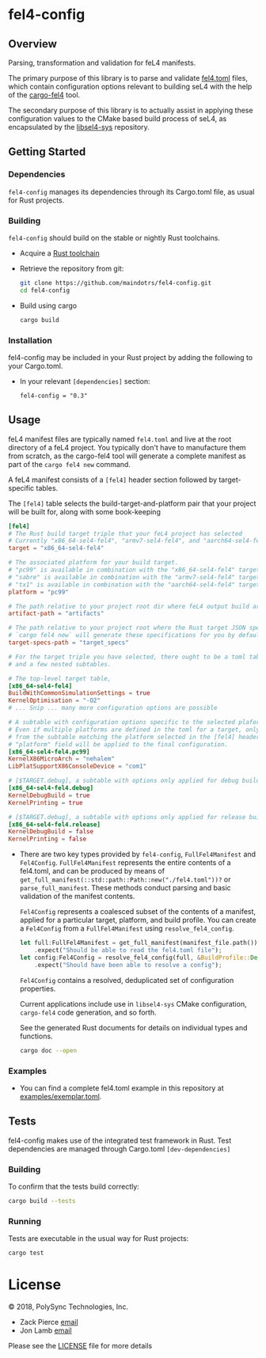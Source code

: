 # fel4-config

## Overview

Parsing, transformation and validation for feL4 manifests.

The primary purpose of this library is to parse and validate [fel4.toml](examples/exemplar.toml)
files, which contain configuration options relevant to building seL4
with the help of the [cargo-fel4](https://github.com/maindotrs/cargo-fel4) tool.

The secondary purpose of this library is to actually assist in applying these
configuration values to the CMake based build process of seL4, as encapsulated
by the [libsel4-sys](https://github.com/maindotrs/libsel4-sys) repository.

## Getting Started

### Dependencies

`fel4-config` manages its dependencies through its Cargo.toml file, as usual for Rust projects.

### Building

`fel4-config` should build on the stable or nightly Rust toolchains.

* Acquire a [Rust toolchain](https://rustup.rs/)
* Retrieve the repository from git:
  
  ```bash
  git clone https://github.com/maindotrs/fel4-config.git
  cd fel4-config
  ```
* Build using cargo
  
  ```bash
  cargo build
  ```

### Installation

fel4-config may be included in your Rust project by adding the following
to your Cargo.toml.

* In your relevant `[dependencies]` section:
  
  ```
  fel4-config = "0.3"
  ```

## Usage

feL4 manifest files are typically named `fel4.toml` and live at the root directory of a
feL4 project.  You typically don't have to manufacture them from scratch, as the
cargo-fel4 tool will generate a complete manifest as part of the `cargo fel4 new` command.

A feL4 manifest consists of a `[fel4]` header section followed by target-specific tables.

The `[fel4]` table selects the build-target-and-platform pair that your project will be built for,
along with some book-keeping

```toml
[fel4]
# The Rust build target triple that your feL4 project has selected
# Currently "x86_64-sel4-fel4", "armv7-sel4-fel4", and "aarch64-sel4-fel4" are the available options
target = "x86_64-sel4-fel4"

# The associated platform for your build target.
# "pc99" is available in combination with the "x86_64-sel4-fel4" target
# "sabre" is available in combination with the "armv7-sel4-fel4" target
# "tx1" is available in combination with the "aarch64-sel4-fel4" target
platform = "pc99"

# The path relative to your project root dir where feL4 output build artifacts will be stored
artifact-path = "artifacts"

# The path relative to your project root where the Rust target JSON specifications are stored
# `cargo fel4 new` will generate these specifications for you by default
target-specs-path = "target_specs"

# For the target triple you have selected, there ought to be a toml table
# and a few nested subtables.

# The top-level target table,
[x86_64-sel4-fel4]
BuildWithCommonSimulationSettings = true
KernelOptimisation = "-O2"
# ... Snip ... many more configuration options are possible

# A subtable with configuration options specific to the selected plaform, [$TARGET.$PLATFORM]
# Even if multiple platforms are defined in the toml for a target, only the options
# from the subtable matching the platform selected in the [fel4] header table's
# "platform" field will be applied to the final configuration.
[x86_64-sel4-fel4.pc99]
KernelX86MicroArch = "nehalem"
LibPlatSupportX86ConsoleDevice = "com1"

# [$TARGET.debug], a subtable with options only applied for debug builds
[x86_64-sel4-fel4.debug]
KernelDebugBuild = true
KernelPrinting = true

# [$TARGET.debug], a subtable with options only applied for release builds
[x86_64-sel4-fel4.release]
KernelDebugBuild = false
KernelPrinting = false

```

* There are two key types provided by `fel4-config`, `FullFel4Manifest` and `Fel4Config`.
  `FullFel4Manifest` represents the entire contents of a fel4.toml,
  and can be produced by means of `get_full_manifest(::std::path::Path::new("./fel4.toml"))?` or `parse_full_manifest`.
  These methods conduct parsing and basic validation of the manifest contents.

  `Fel4Config` represents a coalesced subset of the contents of a manifest,
  applied for a particular target, platform, and build profile. You can
  create a `Fel4Config` from a `FullFel4Manifest` using `resolve_fel4_config`.

  ```rust
  let full:FullFel4Manifest = get_full_manifest(manifest_file.path())
      .expect("Should be able to read the fel4.toml file");
  let config:Fel4Config = resolve_fel4_config(full, &BuildProfile::Debug)
      .expect("Should have been able to resolve a config");
  ```

  `Fel4Config` contains a resolved, deduplicated set of configuration properties.

  Current applications include use in `libsel4-sys` CMake configuration, `cargo-fel4` code generation, and so forth.

  See the generated Rust documents for details on individual types and functions.

  ```bash
  cargo doc --open
  ```

### Examples

* You can find a complete fel4.toml example in this repository at [examples/exemplar.toml](examples/exemplar.toml).

## Tests

fel4-config makes use of the integrated test framework in Rust. Test dependencies are managed through Cargo.toml `[dev-dependencies]`

### Building

To confirm that the tests build correctly:

```bash
cargo build --tests
```

### Running

Tests are executable in the usual way for Rust projects:

```bash
cargo test
```

# License

© 2018, PolySync Technologies, Inc.

* Zack Pierce [email](mailto:zachary.pierce@gmail.com)
* Jon Lamb [email](mailto:lamb.jon.io@gmail.com)

Please see the [LICENSE](./LICENSE) file for more details
